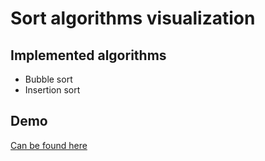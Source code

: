 # Sort algorithms visualization

## Implemented algorithms

* Bubble sort
* Insertion sort

## Demo
[Can be found here](https://cdn.rawgit.com/kitos/sort-visualization/577bf65a/index.html)
